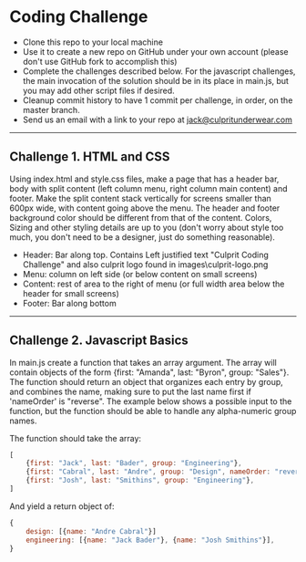 
# Coding Challenge
- Clone this repo to your local machine
- Use it to create a new repo on GitHub under your own account (please don't use GitHub fork to accomplish this)
- Complete the challenges described below. For the javascript challenges, the main invocation of the solution should be in its place in main.js, but you may add other script files if desired.
- Cleanup commit history to have 1 commit per challenge, in order, on the master branch.
- Send us an email with a link to your repo at jack@culpritunderwear.com

___
## Challenge 1. HTML and CSS
Using index.html and style.css files, make a page that has a header bar, body with split content (left column menu, right column main content) and footer. Make the split content stack vertically for screens smaller than 600px wide, with content going above the menu. The header and footer background color should be different from that of the content. Colors, Sizing and other styling details are up to you (don't worry about style too much, you don't need to be a designer, just do something reasonable).

* Header: Bar along top. Contains Left justified text "Culprit Coding Challenge" and also culprit logo found in images\culprit-logo.png
* Menu: column on left side (or below content on small screens)
* Content: rest of area to the right of menu (or full width area below the header for small screens)
* Footer: Bar along bottom

___
## Challenge 2. Javascript Basics
In main.js create a function that takes an array argument. The array will contain objects of the form 
{first: "Amanda", last: "Byron", group: "Sales"}.
The function should return an object that organizes each entry by group, and combines the name, making sure to put the last name first if 'nameOrder' is "reverse". The example below shows a possible input to the function, but the function should be able to handle any alpha-numeric group names.


The function should take the array:
```javascript
[
    {first: "Jack", last: "Bader", group: "Engineering"},
    {first: "Cabral", last: "Andre", group: "Design", nameOrder: "reverse"},
    {first: "Josh", last: "Smithins", group: "Engineering"},
]
```
And yield a return object of:
```javascript
{ 
    design: [{name: "Andre Cabral"}]
    engineering: [{name: "Jack Bader"}, {name: "Josh Smithins"}],       
}
```
